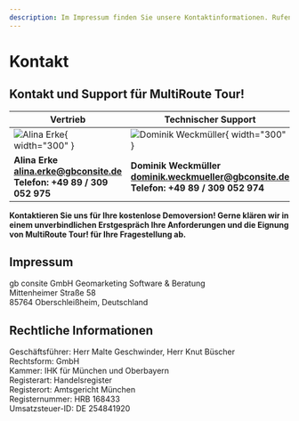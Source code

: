 ```yaml
---
description: Im Impressum finden Sie unsere Kontaktinformationen. Rufen Sie uns an oder schreiben Sie uns gerne eine Mail.
---
```


# Kontakt

## Kontakt und Support für MultiRoute Tour!

|Vertrieb|Technischer Support|
|---|---|
| ![Alina Erke](https://github.com/gbconsite/MultiRoute-Tour/assets/47481567/dff1c779-2f72-4cb6-98fb-39b396eb4474){ width="300" } | ![Dominik Weckmüller](https://github.com/gbconsite/MultiRoute-Tour/assets/47481567/cf02733a-fb4b-4066-9f43-169c7ec46907){ width="300" } |
|**Alina Erke<br>[alina.erke@gbconsite.de](mailto:alina.erke@gbconsite.de)<br>Telefon: +49 89 / 309 052 975**|**Dominik Weckmüller<br>[dominik.weckmueller@gbconsite.de](mailto:dominik.weckmueller@gbconsite.de)<br>Telefon: +49 89 / 309 052 974**|


**Kontaktieren Sie uns für Ihre kostenlose Demoversion! 
Gerne klären wir in einem unverbindlichen Erstgespräch Ihre Anforderungen und die Eignung von MultiRoute Tour! für Ihre Fragestellung ab.**

## Impressum
gb consite GmbH Geomarketing Software & Beratung<br>
Mittenheimer Straße 58<br>
85764 Oberschleißheim, Deutschland<br>

## Rechtliche Informationen
Geschäftsführer: Herr Malte Geschwinder, Herr Knut Büscher<br>
Rechtsform: GmbH<br>
Kammer: IHK für München und Oberbayern<br>
Registerart: Handelsregister<br>
Registerort: Amtsgericht München<br>
Registernummer: HRB 168433<br>
Umsatzsteuer-ID: DE 254841920<br>
